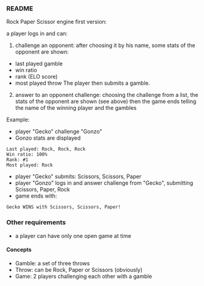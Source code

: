 ### README

Rock Paper Scissor engine first version:

a player logs in and can:
1. challenge an opponent:
after choosing it by his name, some stats of the opponent are shown:
- last played gamble
- win ratio
- rank (ELO score)
- most played throw
The player then submits a gamble. 
2. answer to an opponent challenge:
choosing the challenge from a list, the stats of the opponent are shown (see above)
then the game ends telling the name of the winning player and the gambles

Example:
- player "Gecko" challenge "Gonzo"
- Gonzo stats are displayed
```
Last played: Rock, Rock, Rock
Win ratio: 100%
Rank: #1
Most played: Rock
```
- player "Gecko" submits: Scissors, Scissors, Paper
- player "Gonzo" logs in and answer challenge from "Gecko", submitting Scissors, Paper, Rock
- game ends with:
```
Gecko WINS with Scissors, Scissors, Paper! 
```

### Other requirements
- a player can have only one open game at time

#### Concepts

- Gamble: a set of three throws
- Throw: can be Rock, Paper or Scissors (obviously)
- Game: 2 players challenging each other with a gamble

